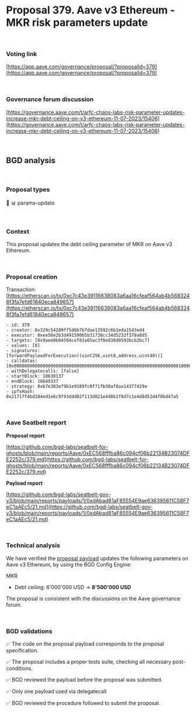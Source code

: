 # Proposal 379. Aave v3 Ethereum - MKR risk parameters update

<br>

### Voting link

[https://app.aave.com/governance/proposal/?proposalId=379](https://app.aave.com/governance/proposal/?proposalId=379)

<br>

### Governance forum discussion

[https://governance.aave.com/t/arfc-chaos-labs-risk-parameter-updates-increase-mkr-debt-ceiling-on-v3-ethereum-11-07-2023/15406](https://governance.aave.com/t/arfc-chaos-labs-risk-parameter-updates-increase-mkr-debt-ceiling-on-v3-ethereum-11-07-2023/15406)

<br>

## BGD analysis

<br>

### Proposal types

:wrench: :bar_chart: params-update

<br>

### Context

This proposal updates the debt ceiling parameter of MKR on Aave v3 Ethereum.

<br>

### Proposal creation

Transaction: [https://etherscan.io/tx/0xc7c43e39116638083a6aa16cfeaf564ab4b5683248f3fa7efd61840eca849657](https://etherscan.io/tx/0xc7c43e39116638083a6aa16cfeaf564ab4b5683248f3fa7efd61840eca849657)

```
- id: 379
- creator: 0x329c54289ff5d6b7b7dae13592c6b1eda1543ed4
- executor: 0xee56e2b3d491590b5b31738cc34d5232f378a8d5
- targets: [0x9aee0b04504cef83a65ac3f0e838d0593bcb2bc7]
- values: [0]
- signatures: [forwardPayloadForExecution((uint256,uint8,address,uint40))]
- calldatas: [0x00000000000000000000000000000000000000000000000000000000000000010000000000000000000000000000000000000000000000000000000000000001000000000000000000000000dabad81af85554e9ae636395611c58f7ec1aaec50000000000000000000000000000000000000000000000000000000000000015]
- withDelegatecalls: [false]
- startBlock: 18630137
- endBlock: 18649337
- strategy: 0xb7e383ef9b1e9189fc0f71fb30af8aa14377429e
- ipfsHash: 0x21717f4bd284ed1e6c9f93ddd02f113d821e448b1f0d7c1e4d8d52d4f0bd47a5
```

<br>

### Aave Seatbelt report

**Proposal report**

[https://github.com/bgd-labs/seatbelt-for-ghosts/blob/main/reports/Aave/0xEC568fffba86c094cf06b22134B23074DFE2252c/379.md](https://github.com/bgd-labs/seatbelt-for-ghosts/blob/main/reports/Aave/0xEC568fffba86c094cf06b22134B23074DFE2252c/379.md)


**Payload report**

[https://github.com/bgd-labs/seatbelt-gov-v3/blob/main/reports/payloads/1/0xdAbad81aF85554E9ae636395611C58F7eC1aAEc5/21.md](https://github.com/bgd-labs/seatbelt-gov-v3/blob/main/reports/payloads/1/0xdAbad81aF85554E9ae636395611C58F7eC1aAEc5/21.md)


<br>

### Technical analysis

We have verified the [proposal payload](https://etherscan.io/address/0xb1dA0D9bBC23A602145C9Efaf81ADD188B206d88#code#F1#L16) updates the following parameters on Aave v3 Ethereum, by using the BGD Config Engine:

MKR

- Debt ceiling: 6'000'000 USD -> **8'500'000 USD**

The proposal is consistent with the discussions on the Aave governance forum.

<br>

### BGD validations

:white_check_mark: The code on the proposal payload corresponds to the proposal specification.

:white_check_mark: The proposal includes a proper tests suite, checking all necessary post-conditions.

:white_check_mark: BGD reviewed the payload before the proposal was submitted.

:white_check_mark: Only one payload used via delegatecall

:white_check_mark: BGD reviewed the procedure followed to submit the proposal.
